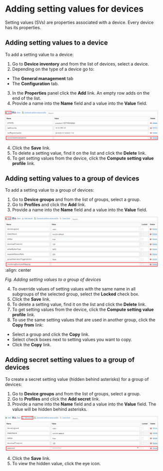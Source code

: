 # Adding setting values for devices

Setting values (SVs) are properties associated with a device. Every device has its properties.

## Adding setting values to a device

To add a setting value to a device:

1. Go to **Device inventory** and from the list of devices, select a device.
2. Depending on the type of a device go to:

  * The **General management** tab
  * The **Configuration** tab.

3. In the **Properties** panel click the **Add** link. An empty row adds on the end of the list.
4. Provide a name into the **Name** field and a value into the **Value** field.

![Adding an SV](images/Adding_setting_values_to_a_device.png "Adding an SV")

4. Click the **Save** link.
5. To delete a setting value, find it on the list and click the **Delete** link.
6. To get setting values from the device, click the **Compute setting value profile** link.

## Adding setting values to a group of devices

To add a setting value to a group of devices:

1. Go to **Device groups** and from the list of groups, select a group.
2. Go to **Profiles** and click the **Add** link.
3. Provide a name into the **Name** field and a value into the **Value** field.

![Adding an SV for a group](images/Adding_setting_values_to_a_group_of_devices.png "Adding an SV for a group")
   :align: center

   *Fig. Adding setting values to a group of devices*

4. To override values of setting values with the same name in all subgroups of the selected group, select the **Locked** check box.
5. Click the **Save** link.
6. To delete a setting value, find it on the list and click the **Delete** link.
7. To get setting values from the device, click the **Compute setting value profile** link.
8. To use the same setting values that are used in another group, click the **Copy from** link:

  * Select a group and click the **Copy** link.
  * Select check boxes next to setting values you want to copy.
  * Click the **Copy** link.

## Adding secret setting values to a group of devices

To create a secret setting value (hidden behind asterisks) for a group of devices:

1. Go to **Device groups** and from the list of groups, select a group.
2. Go to **Profiles** and click the **Add secret** link.
3. Provide a name into the **Name** field and a value into the **Value** field. The value will be hidden behind asterisks.

![Adding a secret SV for a group](images/Adding_secret_setting_values_to_a_group_of_devices.png "Adding a secret SV for a group")

4. Click the **Save** link.
5. To view the hidden value, click the eye icon.

